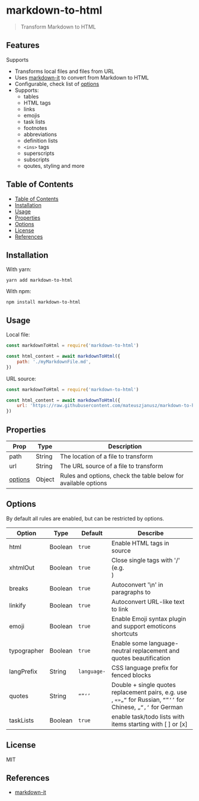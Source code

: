 # markdown-to-html

> Transform Markdown to HTML

## Features

Supports

-   Transforms local files and files from URL
-   Uses [markdown-it](https://github.com/markdown-it/markdown-it) to convert from Markdown to HTML
-   Configurable, check list of [options](##Options)
-   Supports:
    -   tables
    -   HTML tags
    -   links
    -   emojis
    -   task lists
    -   footnotes
    -   abbreviations
    -   definition lists
    -   `<ins>` tags
    -   superscripts
    -   subscripts
    -   qoutes, styling and more

## Table of Contents

-   [Table of Contents](#Table-of-contents)
-   [Installation](#Installation)
-   [Usage](#Usage)
-   [Properties](#Properties)
-   [Options](#Options)
-   [License](#License)
-   [References](#References)

## Installation

With yarn:

```
yarn add markdown-to-html
```

With npm:

```
npm install markdown-to-html
```

## Usage

Local file:

```javascript
const markdownToHtml = require('markdown-to-html')

const html_content = await markdownToHtml({
    path: './myMarkdownFile.md',
})
```

URL source:

```javascript
const markdownToHtml = require('markdown-to-html')

const html_content = await markdownToHtml({
    url: 'https://raw.githubusercontent.com/mateuszjanusz/markdown-to-html/master/README.md',
})
```

## Properties

| Prop                 | Type   | Description                                                    |
| -------------------- | ------ | -------------------------------------------------------------- |
| path                 | String | The location of a file to transform                            |
| url                  | String | The URL source of a file to transform                          |
| [options](##Options) | Object | Rules and options, check the table below for available options |

## Options

By default all rules are enabled, but can be restricted by options.

| Option      | Type    | Default     | Describe                                                                                                       |
| ----------- | ------- | ----------- | -------------------------------------------------------------------------------------------------------------- |
| html        | Boolean | `true`      | Enable HTML tags in source                                                                                     |
| xhtmlOut    | Boolean | `true`      | Close single tags with '/' (e.g. <br />)                                                                       |
| breaks      | Boolean | `true`      | Autoconvert '\n' in paragraphs to <br>                                                                         |
| linkify     | Boolean | `true`      | Autoconvert URL-like text to link                                                                              |
| emoji       | Boolean | `true`      | Enable Emoji syntax plugin and support emoticons shortcuts                                                     |
| typographer | Boolean | `true`      | Enable some language-neutral replacement and quotes beautification                                             |
| langPrefix  | String  | `language-` | CSS language prefix for fenced blocks                                                                          |
| quotes      | String  | `“”‘’`      | Double + single quotes replacement pairs, e.g. use , `«»„“` for Russian, `“”‘’` for Chinese, `„“‚‘` for German |
| taskLists   | Boolean | `true`      | enable task/todo lists with items starting with [ ] or [x]                                                     |

## License

MIT

## References

-   [markdown-it](https://github.com/markdown-it/markdown-it)
